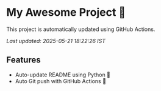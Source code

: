 # My Awesome Project 🚀

This project is automatically updated using GitHub Actions.

_Last updated: 2025-05-21 18:22:26 IST_

## Features
- Auto-update README using Python 🐍
- Auto Git push with GitHub Actions 🤖
